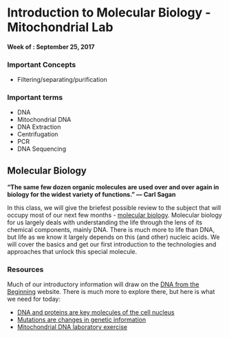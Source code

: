# Introduction to Molecular Biology - Mitochondrial Lab

#### Week of : September 25, 2017


### Important Concepts

* Filtering/separating/purification

### Important terms

* DNA
* Mitochondrial DNA
* DNA Extraction
* Centrifugation
* PCR
* DNA Sequencing


## Molecular Biology

**“The same few dozen organic molecules are used over and over again in biology for the widest variety of functions.” ― Carl Sagan**

In this class, we will give the briefest possible review to the subject that will occupy most of our next few months - [molecular biology](https://en.wikipedia.org/wiki/Molecular_biology). Molecular biology for us largely deals with understanding the life through the lens of its chemical components, mainly DNA. There is much more to life than DNA, but life as we know it largely depends on this (and other) nucleic acids. We will cover the basics and get our first introduction to the technologies and approaches that unlock this special molecule. 


### Resources

Much of our introductory information will draw on the [DNA from the Beginning](http://www.dnaftb.org/) website. There is much more to explore there, but here is what we need for today:

- [DNA and proteins are key molecules of the cell nucleus](http://www.dnaftb.org/15/)
- [Mutations are changes in genetic information](http://www.dnaftb.org/27/)
- [Mitochondrial DNA laboratory exercise](www.geneticorigins.org/mito/laboratory.html)


